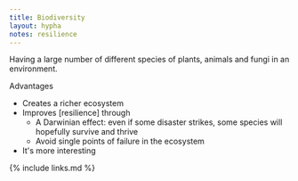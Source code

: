 ```yaml
---
title: Biodiversity
layout: hypha
notes: resilience
---
```


Having a large number of different species of
plants, animals and fungi in an environment.

Advantages

- Creates a richer ecosystem
- Improves [resilience] through
   - A Darwinian effect: even if some disaster strikes, some species will hopefully survive and thrive
   - Avoid single points of failure in the ecosystem
- It's more interesting

{% include links.md %}
